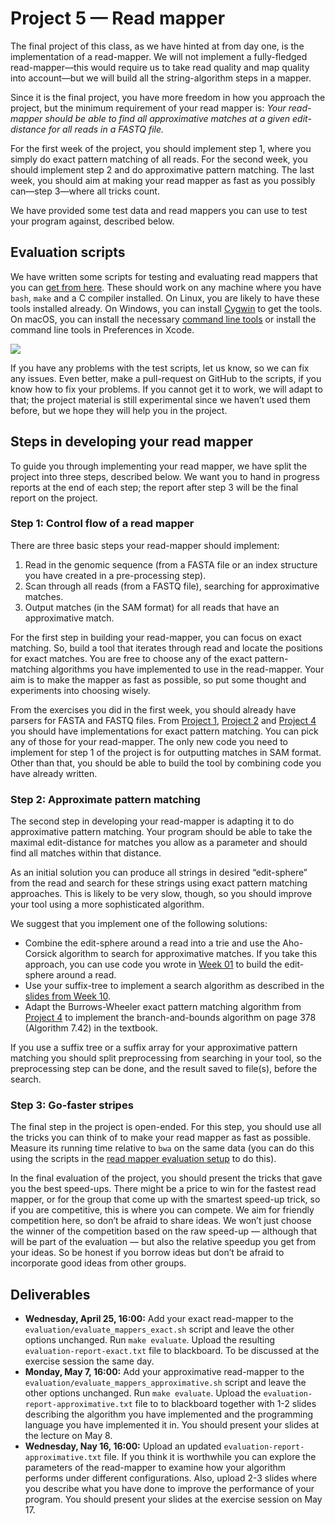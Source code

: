# Project 5 — Read mapper

The final project of this class, as we have hinted at from day one, is the implementation of a read-mapper. We will not implement a fully-fledged read-mapper—this would require us to take read quality and map quality into account—but we will build all the string-algorithm steps in a mapper.

Since it is the final project, you have more freedom in how you approach the project, but the minimum requirement of your read mapper is: *Your read-mapper should be able to find all approximative matches at a given edit-distance for all reads in a FASTQ file.*

For the first week of the project, you should implement step 1, where you simply do exact pattern matching of all reads. For the second week, you should implement step 2 and do approximative pattern matching. The last week, you should aim at making your read mapper as fast as you possibly can—step 3—where all tricks count.

We have provided some test data and read mappers you can use to test your program against, described below.

## Evaluation scripts

We have written some scripts for testing and evaluating read mappers that you can [get from here](https://github.com/mailund/gsa-read-mapper). These should work on any machine where you have `bash`, `make` and a C compiler installed. On Linux, you are likely to have these tools installed already. On Windows, you can install [Cygwin](https://www.cygwin.com) to get the tools. On macOS, you can install the necessary [command line tools](http://osxdaily.com/2014/02/12/install-command-line-tools-mac-os-x/) or install the command line tools in Preferences in Xcode.

![](Xcode-command-line-tools.png)

If you have any problems with the test scripts, let us know, so we can fix any issues. Even better, make a pull-request on GitHub to the scripts, if you know how to fix your problems. If you cannot get it to work, we will adapt to that; the project material is still experimental since we haven’t used them before, but we hope they will help you in the project.

## Steps in developing your read mapper

To guide you through implementing your read mapper, we have split the project into three steps, described below. We want you to hand in progress reports at the end of each step; the report after step 3 will be the final report on the project.

### Step 1: Control flow of a read mapper

There are three basic steps your read-mapper should implement:

1. Read in the genomic sequence (from a FASTA file or an index structure you have created in a pre-processing step).
2. Scan through all reads (from a FASTQ file), searching for approximative matches.
3. Output matches (in the SAM format) for all reads that have an approximative match.

For the first step in building your read-mapper, you can focus on exact matching. So, build a tool that iterates through read and locate the positions for exact matches. You are free to choose any of the exact pattern-matching algorithms you have implemented to use in the read-mapper. Your aim is to make the mapper as fast as possible, so put some thought and experiments into choosing wisely.

From the exercises you did in the first week, you should already have parsers for FASTA and FASTQ files. From [Project 1](https://github.com/mailund/gsa-exercises/tree/master/Project01), [Project 2](https://github.com/mailund/gsa-exercises/tree/master/Project02) and [Project 4](https://github.com/mailund/gsa-exercises/tree/master/Project04) you should have implementations for exact pattern matching. You can pick any of those for your read-mapper. The only new code you need to implement for step 1 of the project is for outputting matches in SAM format. Other than that, you should be able to build the tool by combining code you have already written.

### Step 2: Approximate pattern matching

The second step in developing your read-mapper is adapting it to do approximative pattern matching. Your program should be able to take the maximal edit-distance for matches you allow as a parameter and should find all matches within that distance.

As an initial solution you can produce all strings in desired “edit-sphere” from the read and search for these strings using exact pattern matching approaches. This is likely to be very slow, though, so you should improve your tool using a more sophisticated algorithm.

We suggest that you implement one of the following solutions:
* Combine the edit-sphere around a read into a trie and use the Aho-Corsick algorithm to search for approximative matches. If you take this approach, you can use code you wrote in [Week 01](https://github.com/mailund/gsa-exercises/tree/master/Week01) to build the edit-sphere around a read.
* Use your suffix-tree to implement a search algorithm as described in the [slides from Week 10](https://www.dropbox.com/s/rvqq3b2ja5ovrbt/GSA%20Week%2010.pdf?dl=0).
* Adapt the Burrows-Wheeler exact pattern matching algorithm from [Project 4](https://github.com/mailund/gsa-exercises/tree/master/Project04) to implement the branch-and-bounds algorithm on page 378 (Algorithm 7.42) in the textbook.

If you use a suffix tree or a suffix array for your approximative pattern matching you should split preprocessing from searching in your tool, so the preprocessing step can be done, and the result saved to file(s), before the search.

### Step 3: Go-faster stripes

The final step in the project is open-ended. For this step, you should use all the tricks you can think of to make your read mapper as fast as possible. Measure its running time relative to `bwa` on the same data (you can do this using the scripts in the [read mapper evaluation setup](https://github.com/mailund/gsa-read-mapper) to do this).

In the final evaluation of the project, you should present the tricks that gave you the best speed-ups. There might be a price to win for the fastest read mapper, or for the group that come up with the smartest speed-up trick, so if you are competitive, this is where you can compete. We aim for friendly competition here, so don’t be afraid to share ideas. We won’t just choose the winner of the competition based on the raw speed-up — although that will be part of the evaluation — but also the relative speedup you get from your ideas. So be honest if you borrow ideas but don’t be afraid to incorporate good ideas from other groups.


## Deliverables

* **Wednesday, April 25, 16:00:** Add your exact read-mapper to the `evaluation/evaluate_mappers_exact.sh` script and leave the other options unchanged. Run `make evaluate`. Upload the resulting `evaluation-report-exact.txt` file to blackboard. To be discussed at the exercise session the same day.
* **Monday, May 7, 16:00:** Add your approximative read-mapper to the `evaluation/evaluate_mappers_approximative.sh` script and leave the other options unchanged. Run `make evaluate`. Upload the `evaluation-report-approximative.txt` file to to blackboard together with 1-2 slides describing the algorithm you have implemented and the programming language you have implemented it in. You should present your slides at the lecture on May 8.
* **Wednesday, Nay 16, 16:00:** Upload an updated `evaluation-report-approximative.txt` file. If you think it is worthwhile you can explore the parameters of the read-mapper to examine how your algorithm performs under different configurations. Also, upload 2-3 slides where you describe what you have done to improve the performance of your program. You should present your slides at the exercise session on May 17.

